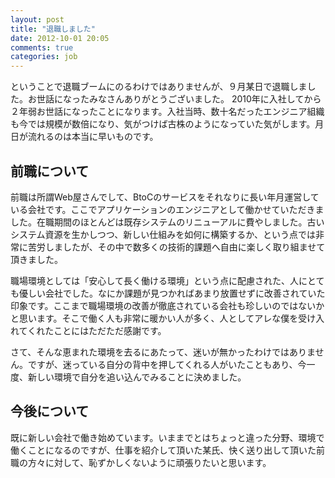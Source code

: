 ```yaml
---
layout: post
title: "退職しました"
date: 2012-10-01 20:05
comments: true
categories: job
---
```


ということで退職ブームにのるわけではありませんが、９月某日で退職しました。お世話になったみなさんありがとうございました。
2010年に入社してから２年弱お世話になったことになります。入社当時、数十名だったエンジニア組織も今では規模が数倍になり、気がつけば古株のようになっていた気がします。月日が流れるのは本当に早いものです。

## 前職について

前職は所謂Web屋さんでして、BtoCのサービスをそれなりに長い年月運営している会社です。ここでアプリケーションのエンジニアとして働かせていただきました。在職期間のほとんどは既存システムのリニューアルに費やしました。古いシステム資源を生かしつつ、新しい仕組みを如何に構築するか、という点では非常に苦労しましたが、その中で数多くの技術的課題へ自由に楽しく取り組ませて頂きました。

職場環境としては「安心して長く働ける環境」という点に配慮された、人にとても優しい会社でした。なにか課題が見つかればあまり放置せずに改善されていた印象です。ここまで職場環境の改善が徹底されている会社も珍しいのではないかと思います。そこで働く人も非常に暖かい人が多く、人としてアレな僕を受け入れてくれたことにはただただ感謝です。

さて、そんな恵まれた環境を去るにあたって、迷いが無かったわけではありません。ですが、迷っている自分の背中を押してくれる人がいたこともあり、今一度、新しい環境で自分を追い込んでみることに決めました。

## 今後について

既に新しい会社で働き始めています。いままでとはちょっと違った分野、環境で働くことになるのですが、仕事を紹介して頂いた某氏、快く送り出して頂いた前職の方々に対して、恥ずかしくないように頑張りたいと思います。
